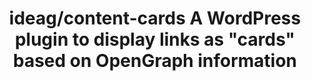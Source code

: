 ---
layout: post
link: https://github.com/ideag/content-cards
title: ideag/content-cards  A WordPress plugin to display links as "cards" based on OpenGraph information
---